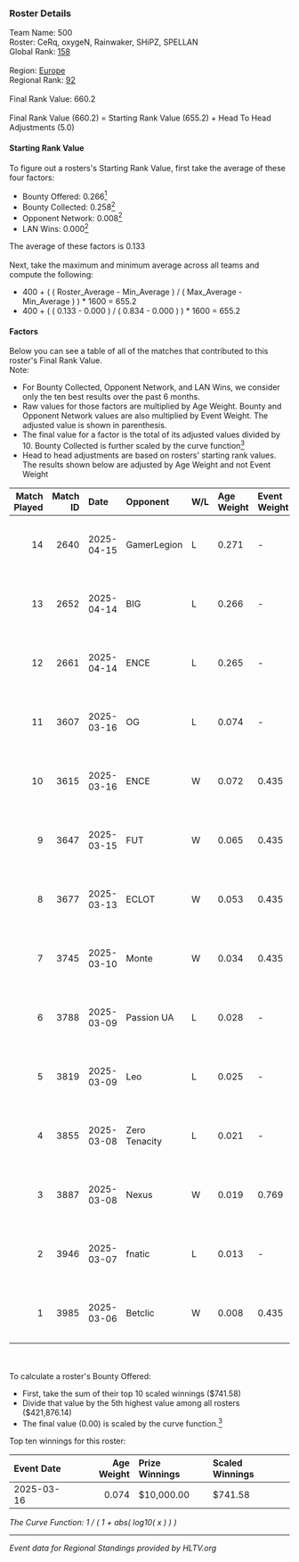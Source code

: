 ### Roster Details<br />
Team Name: 500<br />
Roster: CeRq, oxygeN, Rainwaker, SHiPZ, SPELLAN<br />
Global Rank: [158](../../standings_global_2025_09_01.md)<br />
<br />
Region: [Europe]( ../../standings_europe_2025_09_01.md)<br />
Regional Rank: [92]( ../../standings_europe_2025_09_01.md)<br />
<br />
Final Rank Value:  660.2<br />
<br />
Final Rank Value (660.2) = Starting Rank Value (655.2) + Head To Head Adjustments (5.0)<br />

#### Starting Rank Value<br />
To figure out a rosters's Starting Rank Value, first take the average of these four factors:<br />
- Bounty Offered: 0.266[<sup>1</sup>](#table2)
- Bounty Collected: 0.258[<sup>2</sup>](#table1)
- Opponent Network: 0.008[<sup>2</sup>](#table1)
- LAN Wins: 0.000[<sup>2</sup>](#table1)

The average of these factors is 0.133<br />
<br />
Next, take the maximum and minimum average across all teams and compute the following:<br />
- 400 + ( ( Roster_Average - Min_Average ) / ( Max_Average - Min_Average ) ) * 1600 = 655.2
- 400 + ( ( 0.133 - 0.000 ) / ( 0.834 - 0.000 ) ) * 1600 = 655.2


#### Factors<br />
Below you can see a table of all of the matches that contributed to this roster's Final Rank Value.<br />
Note:<br />

- For Bounty Collected, Opponent Network, and LAN Wins, we consider only the ten best results over the past 6 months.
- Raw values for those factors are multiplied by Age Weight. Bounty and Opponent Network values are also multiplied by Event Weight. The adjusted value is shown in parenthesis.
- The final value for a factor is the total of its adjusted values divided by 10. Bounty Collected is further scaled by the curve function[<sup>3</sup>](#curveFunction)
- Head to head adjustments are based on rosters' starting rank values. The results shown below are adjusted by Age Weight and not Event Weight
<span id="table1"></span><br />


| Match Played | Match ID | Date       | Opponent      | W/L | Age Weight | Event Weight | Bounty Collected | Opponent Network | LAN Wins  | H2H Adj. | Roster                                  |
| -: | -: | :- | :- | :- | :- | :- | :- | :- | :- | -: | :- |
|           14 |     2640 | 2025-04-15 | GamerLegion   | L   | 0.271      | -            | -                | -                | -         |    -0.10 | CeRq, oxygeN, Rainwaker, SHiPZ, SPELLAN |
|           13 |     2652 | 2025-04-14 | BIG           | L   | 0.266      | -            | -                | -                | -         |    -0.58 | CeRq, oxygeN, Rainwaker, SHiPZ, SPELLAN |
|           12 |     2661 | 2025-04-14 | ENCE          | L   | 0.265      | -            | -                | -                | -         |    -0.19 | CeRq, oxygeN, Rainwaker, SHiPZ, SPELLAN |
|           11 |     3607 | 2025-03-16 | OG            | L   | 0.074      | -            | -                | -                | -         |    -0.16 | CeRq, oxygeN, Rainwaker, SHiPZ, SPELLAN |
|           10 |     3615 | 2025-03-16 | ENCE          | W   | 0.072      | 0.435        | 0.151 (0.005)    | 1.000 (0.031)    | 0 (0.000) |     2.23 | CeRq, oxygeN, Rainwaker, SHiPZ, SPELLAN |
|            9 |     3647 | 2025-03-15 | FUT           | W   | 0.065      | 0.435        | 0.221 (0.006)    | 0.726 (0.021)    | 0 (0.000) |     1.80 | CeRq, oxygeN, POP0V, Rainwaker, SPELLAN |
|            8 |     3677 | 2025-03-13 | ECLOT         | W   | 0.053      | 0.435        | 0.058 (0.001)    | 0.528 (0.012)    | 0 (0.000) |     1.32 | CeRq, oxygeN, Rainwaker, SHiPZ, SPELLAN |
|            7 |     3745 | 2025-03-10 | Monte         | W   | 0.034      | 0.435        | 0.003 (0.000)    | 0.051 (0.001)    | 0 (0.000) |     0.56 | CeRq, oxygeN, Rainwaker, SHiPZ, SPELLAN |
|            6 |     3788 | 2025-03-09 | Passion UA    | L   | 0.028      | -            | -                | -                | -         |    -0.05 | CeRq, oxygeN, Rainwaker, SHiPZ, SPELLAN |
|            5 |     3819 | 2025-03-09 | Leo           | L   | 0.025      | -            | -                | -                | -         |    -0.49 | CeRq, oxygeN, Rainwaker, SHiPZ, SPELLAN |
|            4 |     3855 | 2025-03-08 | Zero Tenacity | L   | 0.021      | -            | -                | -                | -         |    -0.15 | CeRq, oxygeN, Rainwaker, SHiPZ, SPELLAN |
|            3 |     3887 | 2025-03-08 | Nexus         | W   | 0.019      | 0.769        | 0.055 (0.001)    | 0.778 (0.012)    | 0 (0.000) |     0.52 | CeRq, oxygeN, Rainwaker, SHiPZ, SPELLAN |
|            2 |     3946 | 2025-03-07 | fnatic        | L   | 0.013      | -            | -                | -                | -         |    -0.01 | CeRq, oxygeN, Rainwaker, SHiPZ, SPELLAN |
|            1 |     3985 | 2025-03-06 | Betclic       | W   | 0.008      | 0.435        | 0.027 (0.000)    | 0.588 (0.002)    | 0 (0.000) |     0.24 | CeRq, oxygeN, Rainwaker, SHiPZ, SPELLAN |

<br />
<span id="table2"></span><br />
To calculate a roster's Bounty Offered:<br />

- First, take the sum of their top 10 scaled winnings ($741.58)
- Divide that value by the 5th highest value among all rosters ($421,876.14)
- The final value (0.00) is scaled by the curve function.[<sup>3</sup>](#curveFunction)

Top ten winnings for this roster:<br />

| Event Date | Age Weight | Prize Winnings | Scaled Winnings |
| :- | -: | :- | :- |
| 2025-03-16 |      0.074 | $10,000.00     | $741.58         |


<span id="curveFunction"></span>_The Curve Function: 1 / ( 1 + abs( log10( x ) ) )_<br />

---
_Event data for Regional Standings provided by HLTV.org_<br />
